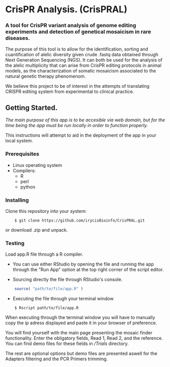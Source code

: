 # CrisPR Analysis. (CrisPRAL)
### A tool for CrisPR variant analysis of genome editing experiments and detection of genetical mosaicism in rare diseases.

The purpose of this tool is to allow for the identification, sorting and cuantification of alelic diversity given
crude .fastq data obtained through Next Generation Sequencing (NGS). It can both be used for the analysis of the 
alelic multiplicity that can arise from CrisPR editing protocols in animal models, as the characterization of somatic
mosaicism associated to the natural genetic therapy phenomenom.

We believe this project to be of interest in the attempts of translating CRISPR editing system from experimental 
to clinical practice.

## Getting Started.

*The main purpose of this app is to be accesible via web domain, but for the time being the app must be run locally in order
to function properly.*

This instructions will attempt to aid in the deployment of the app in your local system.

### Prerequisites

* Linux operating system
* Compilers:
  * R
  * perl
  * python
  
### Installing

Clone this repository into your system:

```shell
	$ git clone https://github.com/irycisBioinfo/CrisPRAL.git    
```

or download .zip and unpack.

### Testing

Load app.R file through a R compiler. 

* You can use either RStudio by opening the file and running the app through the "Run App" option at the top right corner of the script editor.

* Sourcing directly the file through RStudio's console.
```R
	source( "path/to/file/app.R" )
```
* Executing the file through your terminal window
```shell
	$ Rscript path/to/file/app.R
```
When executing through the terminal window you will have to manually copy the ip adress displayed and paste it in your browser of preference.

You will find yourself with the main page presenting the mosaic finder functionality. Enter the obligatory fields, Read 1, Read 2, and the reference. You can find demo files for these fields in */Trials* directory.

The rest are optional options but demo files are presented aswell for the Adapters filtering and the PCR Primers trimming.
